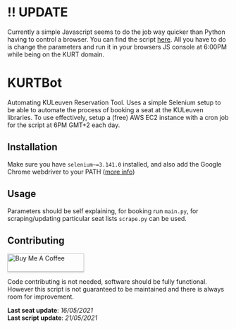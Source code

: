 
# !! UPDATE
Currently a simple Javascript seems to do the job way quicker than Python having to control a browser. You can find the script [here](https://github.com/oliviervandenryt/KURTBot/blob/master/KURTBot.js). All you have to do is change the parameters and run it in your browsers JS console at 6:00PM while being on the KURT domain.

# KURTBot
Automating KULeuven Reservation Tool. Uses a simple Selenium setup to be able to automate the process of booking a seat at the KULeuven libraries. To use effectively, setup a (free) AWS EC2 instance with a cron job for the script at 6PM GMT+2 each day.

## Installation
Make sure you have `selenium~=3.141.0` installed, and also add the Google Chrome webdriver to your PATH ([more info](https://chromedriver.chromium.org/getting-started))
## Usage
Parameters should be self explaining, for booking run `main.py`, for scraping/updating particular seat lists `scrape.py` can be used.
## Contributing
<a href="https://www.buymeacoffee.com/olivierv" target="_blank"><img src="https://www.buymeacoffee.com/assets/img/custom_images/yellow_img.png" alt="Buy Me A Coffee" style="height: 41px !important;width: 174px !important;box-shadow: 0px 3px 2px 0px rgba(190, 190, 190, 0.5) !important;-webkit-box-shadow: 0px 3px 2px 0px rgba(190, 190, 190, 0.5) !important;" ></a>

Code contributing is not needed, software should be fully functional. However this script is not guaranteed to be maintained and there is always room for improvement.  
  
**Last seat update**: *16/05/2021*  
**Last script update**: *21/05/2021*
